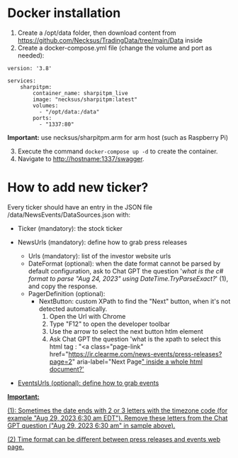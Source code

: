 # Docker installation

1) Create a /opt/data folder, then download content from https://github.com/Necksus/TradingData/tree/main/Data inside
2) Create a docker-compose.yml file (change the volume and port as needed):

```
version: '3.8'

services:
    sharpitpm:
        container_name: sharpitpm_live
        image: "necksus/sharpitpm:latest"
        volumes:
          - "/opt/data:/data"
        ports:
          - "1337:80"
```

**Important:** use necksus/sharpitpm.arm for arm host (such as Raspberry Pi)

3) Execute the command `docker-compose up -d` to create the container.
4) Navigate to [http://hostname:1337/swagger](http://hostname:1337/swagger).


# How to add new ticker?

Every ticker should have an entry in the JSON file /data/NewsEvents/DataSources.json with:

* Ticker (mandatory): the stock ticker
* NewsUrls (mandatory): define how to grab press releases

  * Urls (mandatory): list of the investor website urls
  * DateFormat (optional): when the date format cannot be parsed by default configuration, ask to Chat GPT the question '*what is the c# format to parse "Aug 24, 2023" using DateTime.TryParseExact?*' (1), and copy the response.
  * PagerDefinition (optional):
    * NextButton: custom XPath to find the "Next" button, when it's not detected automatically.
      1. Open the Url with Chrome
      2. Type "F12" to open the developer toolbar
      3. Use the arrow to select the next button htlm element
      4. Ask Chat GPT the question 'what is the xpath to select this html tag : "<a class="page-link" href="https://ir.clearme.com/news-events/press-releases?page=2" aria-label="Next Page<a class="page-link" 
         href="https://ir.clearme.com/news-events/press-releases?page=2" 
         aria-label="Next Page">" inside a whole html document?'
* EventsUrls (optional): define how to grab events


**Important:**

(1): Sometimes the date ends with 2 or 3 letters with the timezone code (for example "Aug 29, 2023 6:30 am EDT"). Remove these letters from the Chat GPT question ("Aug 29, 2023 6:30 am" in sample above).

(2) Time format can be different between press releases and events web page.
